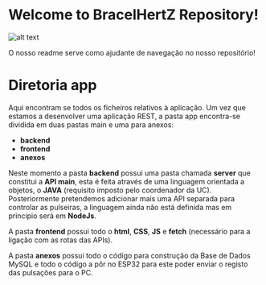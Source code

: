 # Welcome to BracelHertZ Repository!
![alt text](https://i.imgur.com/wv9eBoj.png)

O nosso readme serve como ajudante de navegação no nosso repositório!


# Diretoria app

Aqui encontram se todos os ficheiros relativos à aplicação.
Um vez que estamos a desenvolver uma aplicação REST, a pasta app encontra-se dividida em duas pastas main e uma para anexos:

 - **backend**
 - **frontend**
 - **anexos**

Neste momento a pasta **backend** possui uma pasta chamada **server** que constitui a **API main**, esta é feita através de uma linguagem orientada a objetos, o **JAVA** (requisito imposto pelo coordenador da UC).
Posteriormente pretendemos adicionar mais uma API separada para controlar as pulseiras, a linguagem ainda não está definida mas em principio será em **NodeJs**.

A pasta **frontend** possui todo o **html**, **CSS**, **JS** e **fetch** (necessário para a ligação com as rotas das APIs).

A pasta **anexos** possui todo o código para construção da Base de Dados MySQL e todo o código a pôr no ESP32 para este poder enviar o registo das pulsações para o PC.

```
